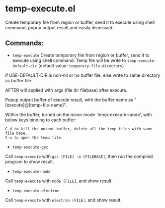 # temp-execute.el
Create temporary file from region or buffer, send it to execute using shell command, popup output result and easily dismissed.

## Commands:

- `temp-execute`
 Create temporary file from region or buffer, send it to execute
 using shell command.  Temp file will be write to
 `temp-execute-default-dir` (default value: `temporary-file-directory`)

 if USE-DEFAULT-DIR is non-nil or no buffer file,
 else write to same directory as buffer file.

 AFTER will applied with args (file dir filebase) after execute.

Popup output buffer of execute result, with the buffer name as
 "[execute]@[temp-file-name]".

Within the buffer, turned on the minor mode `temp-execute-mode',
 with below keys binding to each buffer:

    C-d to kill the output buffer, delete all the temp files with same file base.
    C-o to open the temp file.

- `temp-execute-gcc`

Call `temp-execute` with `gcc [FILE] -o [FILEBASE]`, then run the complied program to show result.

- `temp-execute-node`

Call `temp-execute` with `node [FILE]`, and show result.

- `temp-execute-electron`

Call `temp-execute` with `electron [FILE]`, and show result.


